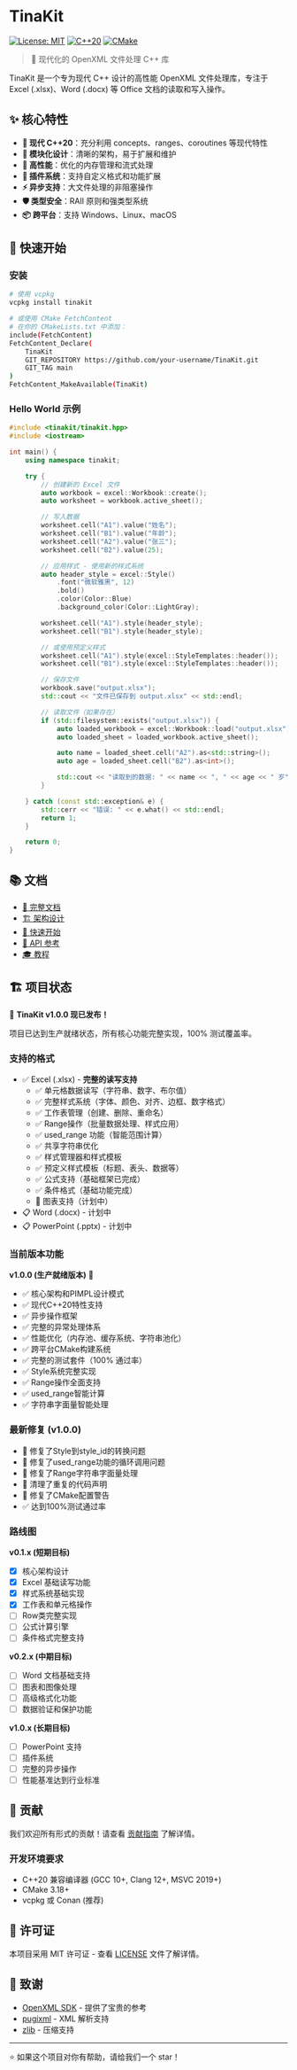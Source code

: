 # TinaKit

[![License: MIT](https://img.shields.io/badge/License-MIT-yellow.svg)](https://opensource.org/licenses/MIT)
[![C++20](https://img.shields.io/badge/C%2B%2B-20-blue.svg)](https://en.cppreference.com/w/cpp/20)
[![CMake](https://img.shields.io/badge/CMake-3.18+-green.svg)](https://cmake.org/)

> 🚀 现代化的 OpenXML 文件处理 C++ 库

TinaKit 是一个专为现代 C++ 设计的高性能 OpenXML 文件处理库，专注于 Excel (.xlsx)、Word (.docx) 等 Office 文档的读取和写入操作。

## ✨ 核心特性

- **🎯 现代 C++20**：充分利用 concepts、ranges、coroutines 等现代特性
- **🔧 模块化设计**：清晰的架构，易于扩展和维护
- **🚀 高性能**：优化的内存管理和流式处理
- **🔌 插件系统**：支持自定义格式和功能扩展
- **⚡ 异步支持**：大文件处理的非阻塞操作
- **🛡️ 类型安全**：RAII 原则和强类型系统
- **📦 跨平台**：支持 Windows、Linux、macOS

## 🚀 快速开始

### 安装

```bash
# 使用 vcpkg
vcpkg install tinakit

# 或使用 CMake FetchContent
# 在你的 CMakeLists.txt 中添加：
include(FetchContent)
FetchContent_Declare(
    TinaKit
    GIT_REPOSITORY https://github.com/your-username/TinaKit.git
    GIT_TAG main
)
FetchContent_MakeAvailable(TinaKit)
```

### Hello World 示例

```cpp
#include <tinakit/tinakit.hpp>
#include <iostream>

int main() {
    using namespace tinakit;

    try {
        // 创建新的 Excel 文件
        auto workbook = excel::Workbook::create();
        auto worksheet = workbook.active_sheet();

        // 写入数据
        worksheet.cell("A1").value("姓名");
        worksheet.cell("B1").value("年龄");
        worksheet.cell("A2").value("张三");
        worksheet.cell("B2").value(25);

        // 应用样式 - 使用新的样式系统
        auto header_style = excel::Style()
            .font("微软雅黑", 12)
            .bold()
            .color(Color::Blue)
            .background_color(Color::LightGray);

        worksheet.cell("A1").style(header_style);
        worksheet.cell("B1").style(header_style);

        // 或使用预定义样式
        worksheet.cell("A1").style(excel::StyleTemplates::header());
        worksheet.cell("B1").style(excel::StyleTemplates::header());

        // 保存文件
        workbook.save("output.xlsx");
        std::cout << "文件已保存到 output.xlsx" << std::endl;

        // 读取文件（如果存在）
        if (std::filesystem::exists("output.xlsx")) {
            auto loaded_workbook = excel::Workbook::load("output.xlsx");
            auto loaded_sheet = loaded_workbook.active_sheet();

            auto name = loaded_sheet.cell("A2").as<std::string>();
            auto age = loaded_sheet.cell("B2").as<int>();

            std::cout << "读取到的数据: " << name << ", " << age << " 岁" << std::endl;
        }

    } catch (const std::exception& e) {
        std::cerr << "错误: " << e.what() << std::endl;
        return 1;
    }

    return 0;
}
```

## 📚 文档

- [📖 完整文档](docs/README.md)
- [🏗️ 架构设计](docs/architecture/overview.md)
- [🚀 快速开始](docs/getting-started/installation.md)
- [📝 API 参考](docs/api-reference/index.md)
- [🎓 教程](docs/tutorials/)

## 🏗️ 项目状态

🎉 **TinaKit v1.0.0 现已发布！**

项目已达到生产就绪状态，所有核心功能完整实现，100% 测试覆盖率。

### 支持的格式

- ✅ Excel (.xlsx) - **完整的读写支持**
  - ✅ 单元格数据读写（字符串、数字、布尔值）
  - ✅ 完整样式系统（字体、颜色、对齐、边框、数字格式）
  - ✅ 工作表管理（创建、删除、重命名）
  - ✅ Range操作（批量数据处理、样式应用）
  - ✅ used_range 功能（智能范围计算）
  - ✅ 共享字符串优化
  - ✅ 样式管理器和样式模板
  - ✅ 预定义样式模板（标题、表头、数据等）
  - ✅ 公式支持（基础框架已完成）
  - ✅ 条件格式（基础功能完成）
  - 🚧 图表支持（计划中）
- 📋 Word (.docx) - 计划中
- 📋 PowerPoint (.pptx) - 计划中

### 当前版本功能

**v1.0.0 (生产就绪版本)** 🎉
- ✅ 核心架构和PIMPL设计模式
- ✅ 现代C++20特性支持
- ✅ 异步操作框架
- ✅ 完整的异常处理体系
- ✅ 性能优化（内存池、缓存系统、字符串池化）
- ✅ 跨平台CMake构建系统
- ✅ 完整的测试套件（100% 通过率）
- ✅ Style系统完整实现
- ✅ Range操作全面支持
- ✅ used_range智能计算
- ✅ 字符串字面量智能处理

### 最新修复 (v1.0.0)
- 🔧 修复了Style到style_id的转换问题
- 🔧 修复了used_range功能的循环调用问题
- 🔧 修复了Range字符串字面量处理
- 🔧 清理了重复的代码声明
- 🔧 修复了CMake配置警告
- ✅ 达到100%测试通过率

### 路线图

**v0.1.x (短期目标)**
- [x] 核心架构设计
- [x] Excel 基础读写功能
- [x] 样式系统基础实现
- [x] 工作表和单元格操作
- [ ] Row类完整实现
- [ ] 公式计算引擎
- [ ] 条件格式完整支持

**v0.2.x (中期目标)**
- [ ] Word 文档基础支持
- [ ] 图表和图像处理
- [ ] 高级格式化功能
- [ ] 数据验证和保护功能

**v1.0.x (长期目标)**
- [ ] PowerPoint 支持
- [ ] 插件系统
- [ ] 完整的异步操作
- [ ] 性能基准达到行业标准

## 🤝 贡献

我们欢迎所有形式的贡献！请查看 [贡献指南](CONTRIBUTING.md) 了解详情。

### 开发环境要求

- C++20 兼容编译器 (GCC 10+, Clang 12+, MSVC 2019+)
- CMake 3.18+
- vcpkg 或 Conan (推荐)

## 📄 许可证

本项目采用 MIT 许可证 - 查看 [LICENSE](LICENSE) 文件了解详情。

## 🙏 致谢

- [OpenXML SDK](https://github.com/OfficeDev/Open-XML-SDK) - 提供了宝贵的参考
- [pugixml](https://pugixml.org/) - XML 解析支持
- [zlib](https://zlib.net/) - 压缩支持

---

⭐ 如果这个项目对你有帮助，请给我们一个 star！
